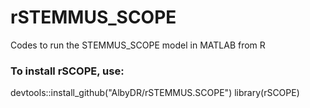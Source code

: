 # rSTEMMUS_SCOPE
Codes to run the STEMMUS_SCOPE model in MATLAB from R

### To install rSCOPE, use:
devtools::install_github("AlbyDR/rSTEMMUS.SCOPE")
library(rSCOPE)
